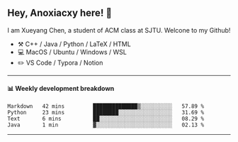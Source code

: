 <!--
**Anoxiacxy/Anoxiacxy** is a ✨ _special_ ✨ repository because its `README.md` (this file) appears on your GitHub profile.

Here are some ideas to get you started:

- 🔭 I’m currently working on ...
- 🌱 I’m currently learning ...
- 👯 I’m looking to collaborate on ...
- 🤔 I’m looking for help with ...
- 💬 Ask me about ...
- 📫 How to reach me: ...
- 😄 Pronouns: ...
- ⚡ Fun fact: ...
-->

## Hey, Anoxiacxy here! :wave:

I am Xueyang Chen, a student of ACM class at SJTU. Welcone to my Github!

-   :hammer_and_pick: C++ / Java / Python / LaTeX / HTML
-   :computer: MacOS / Ubuntu / Windows / WSL
-   :pencil2: VS Code / Typora / Notion



<!--
#### :sparkles: My followers
-->

<!--START_SECTION:top-followers-->
<!--END_SECTION:top-followers-->

---

#### :bar_chart: Weekly development breakdown

<!--START_SECTION:waka-->

```text
Markdown   42 mins         ██████████████▒░░░░░░░░░░   57.89 %
Python     23 mins         ████████░░░░░░░░░░░░░░░░░   31.69 %
Text       6 mins          ██░░░░░░░░░░░░░░░░░░░░░░░   08.29 %
Java       1 min           ▓░░░░░░░░░░░░░░░░░░░░░░░░   02.13 %
```

<!--END_SECTION:waka-->

---
